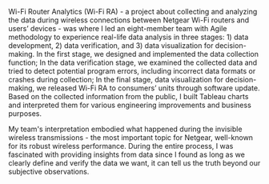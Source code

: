 Wi-Fi Router Analytics (Wi-Fi RA) - a project about collecting and analyzing the data during wireless connections between Netgear Wi-Fi routers and users’ devices - was where I led an eight-member team with Agile methodology to experience real-life data analysis in three stages: 1) data development, 2) data verification, and 3) data visualization for decision-making. In the first stage, we designed and implemented the data collection function; In the data verification stage, we examined the collected data and tried to detect potential program errors, including incorrect data formats or crashes during collection; In the final stage, data visualization for decision-making, we released Wi-Fi RA to consumers’ units through software update. Based on the collected information from the public, I built Tableau charts and interpreted them for various engineering improvements and business purposes.

My team's interpretation embodied what happened during the invisible wireless transmissions - the most important topic for Netgear, well-known for its robust wireless performance. During the entire process, I was fascinated with providing insights from data since I found as long as we clearly define and verify the data we want, it can tell us the truth beyond our subjective observations.
